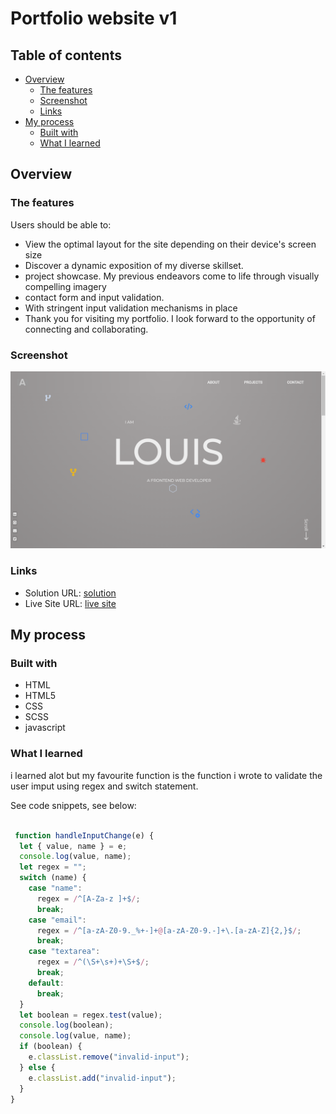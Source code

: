 # Portfolio website v1



## Table of contents

- [Overview](#overview)
  - [The features](#the-features)
  - [Screenshot](#screenshot)
  - [Links](#links)
- [My process](#my-process)
  - [Built with](#built-with)
  - [What I learned](#what-i-learned)



## Overview

### The features

Users should be able to:

- View the optimal layout for the site depending on their device's screen size
- Discover a dynamic exposition of my diverse skillset.
- project showcase. My previous endeavors come to life through visually compelling imagery
- contact form and input validation.
-  With stringent input validation mechanisms in place
- Thank you for visiting my portfolio. I look forward to the opportunity of connecting and collaborating.

### Screenshot

![](./screenshot.png)

### Links

- Solution URL: [solution](https://github.com/louis-bamidele/project6-PortfolioVersion1)
- Live Site URL: [live site](https://louis-bamidele.github.io/project6-PortfolioVersion1/)

## My process

### Built with

- HTML
- HTML5
- CSS
- SCSS
- javascript

### What I learned

i learned alot but my favourite function is the function i wrote to validate the user imput using regex and switch statement.

See code snippets, see below:

```javascript
 
 function handleInputChange(e) {
  let { value, name } = e;
  console.log(value, name);
  let regex = "";
  switch (name) {
    case "name":
      regex = /^[A-Za-z ]+$/;
      break;
    case "email":
      regex = /^[a-zA-Z0-9._%+-]+@[a-zA-Z0-9.-]+\.[a-zA-Z]{2,}$/;
      break;
    case "textarea":
      regex = /^(\S+\s+)+\S+$/;
      break;
    default:
      break;
  }
  let boolean = regex.test(value);
  console.log(boolean);
  console.log(value, name);
  if (boolean) {
    e.classList.remove("invalid-input");
  } else {
    e.classList.add("invalid-input");
  }
}
```
